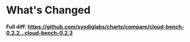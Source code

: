 # What's Changed


#### Full diff: https://github.com/sysdiglabs/charts/compare/cloud-bench-0.2.2...cloud-bench-0.2.3
